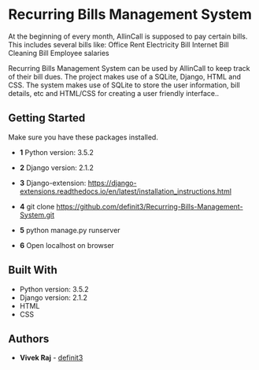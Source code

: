# Recurring Bills Management System
At the beginning of every month, AllinCall is supposed to pay certain bills. This includes several bills like:
Office Rent
Electricity Bill
Internet Bill
Cleaning Bill
Employee salaries

Recurring Bills Management System can be used by AllinCall to keep track of their bill dues. 
The project makes use of a SQLite, Django, HTML and CSS. The system makes use of SQLite to store the user information, bill details, etc and HTML/CSS for creating a user friendly interface..

## Getting Started
Make sure you have these packages installed.
* **1**	Python version: 3.5.2
* **2** Django version: 2.1.2
* **3** Django-extension: https://django-extensions.readthedocs.io/en/latest/installation_instructions.html

*	**4** git clone https://github.com/definit3/Recurring-Bills-Management-System.git
*	**5** python manage.py runserver
*	**6** Open localhost on browser


## Built With

*	Python version: 3.5.2
* Django version: 2.1.2
* HTML
* CSS

## Authors

* **Vivek Raj** - [definit3](https://github.com/definit3)
